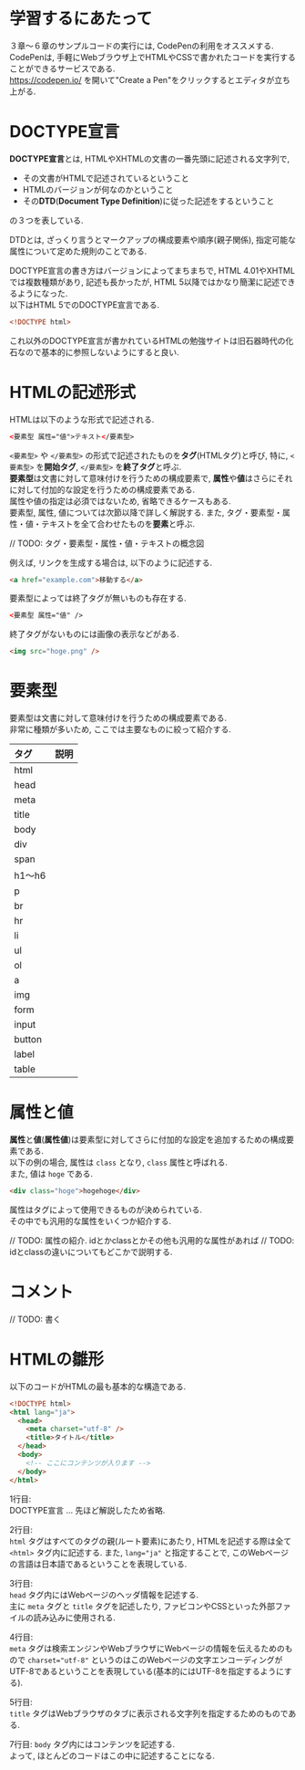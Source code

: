 # 学習するにあたって
３章〜６章のサンプルコードの実行には, CodePenの利用をオススメする.  
CodePenは, 手軽にWebブラウザ上でHTMLやCSSで書かれたコードを実行することができるサービスである.  
https://codepen.io/ を開いて"Create a Pen"をクリックするとエディタが立ち上がる.

# DOCTYPE宣言
**DOCTYPE宣言**とは, HTMLやXHTMLの文書の一番先頭に記述される文字列で,

- その文書がHTMLで記述されているということ
- HTMLのバージョンが何なのかということ
- その**DTD**(**Document Type Definition**)に従った記述をするということ

の３つを表している.

DTDとは, ざっくり言うとマークアップの構成要素や順序(親子関係), 指定可能な属性について定めた規則のことである.

DOCTYPE宣言の書き方はバージョンによってまちまちで, HTML 4.01やXHTMLでは複数種類があり, 記述も長かったが, HTML 5以降ではかなり簡潔に記述できるようになった.  
以下はHTML 5でのDOCTYPE宣言である.

```html
<!DOCTYPE html>
```

これ以外のDOCTYPE宣言が書かれているHTMLの勉強サイトは旧石器時代の化石なので基本的に参照しないようにすると良い.

# HTMLの記述形式
HTMLは以下のような形式で記述される.  

```html
<要素型 属性="値">テキスト</要素型>
```

`<要素型>` や `</要素型>` の形式で記述されたものを**タグ**(HTMLタグ)と呼び, 特に, `<要素型>` を**開始タグ**, `</要素型>` を**終了タグ**と呼ぶ.  
**要素型**は文書に対して意味付けを行うための構成要素で, **属性**や**値**はさらにそれに対して付加的な設定を行うための構成要素である.  
属性や値の指定は必須ではないため, 省略できるケースもある.  
要素型, 属性, 値については次節以降で詳しく解説する.
また, タグ・要素型・属性・値・テキストを全て合わせたものを**要素**と呼ぶ.

// TODO: タグ・要素型・属性・値・テキストの概念図

例えば, リンクを生成する場合は, 以下のように記述する.

```html
<a href="example.com">移動する</a>
```

要素型によっては終了タグが無いものも存在する.

```html
<要素型 属性="値" />
```

終了タグがないものには画像の表示などがある.

```html
<img src="hoge.png" />
```

# 要素型
要素型は文書に対して意味付けを行うための構成要素である.  
非常に種類が多いため, ここでは主要なものに絞って紹介する.

|タグ|説明|
|:--|:--|
|html||
|head||
|meta||
|title||
|body||
|div||
|span||
|h1〜h6||
|p||
|br||
|hr||
|li||
|ul||
|ol||
|a||
|img||
|form||
|input||
|button||
|label||
|table||

# 属性と値
**属性**と**値**(**属性値**)は要素型に対してさらに付加的な設定を追加するための構成要素である.  
以下の例の場合, 属性は `class` となり, `class` 属性と呼ばれる.  
また, 値は `hoge` である.

```html
<div class="hoge">hogehoge</div>
```

属性はタグによって使用できるものが決められている.  
その中でも汎用的な属性をいくつか紹介する.  

// TODO: 属性の紹介. idとかclassとかその他も汎用的な属性があれば
// TODO: idとclassの違いについてもどこかで説明する.

# コメント

// TODO: 書く

# HTMLの雛形
以下のコードがHTMLの最も基本的な構造である.

```html
<!DOCTYPE html>
<html lang="ja">
  <head>
    <meta charset="utf-8" />
    <title>タイトル</title>
  </head>
  <body>
    <!-- ここにコンテンツが入ります -->
  </body>
</html>
```

1行目:  
DOCTYPE宣言 ... 先ほど解説したため省略.

2行目:  
`html` タグはすべてのタグの親(ルート要素)にあたり, HTMLを記述する際は全て `<html>` タグ内に記述する.
また, `lang="ja"` と指定することで, このWebページの言語は日本語であるということを表現している.

3行目:  
`head` タグ内にはWebページのヘッダ情報を記述する.  
主に `meta` タグと `title` タグを記述したり, ファビコンやCSSといった外部ファイルの読み込みに使用される.

4行目:  
`meta` タグは検索エンジンやWebブラウザにWebページの情報を伝えるためのもので `charset="utf-8"` というのはこのWebページの文字エンコーディングがUTF-8であるということを表現している(基本的にはUTF-8を指定するようにする).

5行目:  
`title` タグはWebブラウザのタブに表示される文字列を指定するためのものである.

7行目:
`body` タグ内にはコンテンツを記述する.  
よって, ほとんどのコードはこの中に記述することになる.
